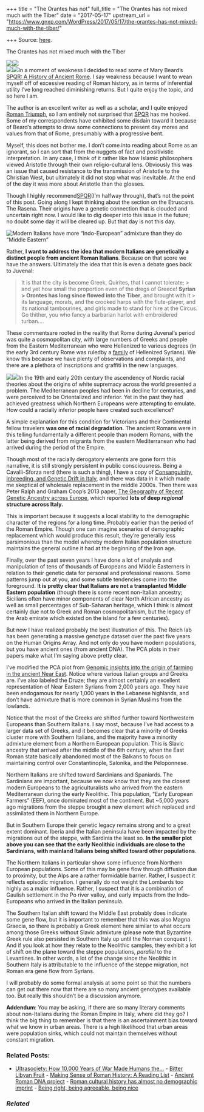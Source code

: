 +++
title = "The Orantes has not"
full_title = "The Orantes has not mixed much with the Tiber"
date = "2017-05-17"
upstream_url = "https://www.gnxp.com/WordPress/2017/05/17/the-orantes-has-not-mixed-much-with-the-tiber/"

+++
Source: [here](https://www.gnxp.com/WordPress/2017/05/17/the-orantes-has-not-mixed-much-with-the-tiber/).

The Orantes has not mixed much with the Tiber

[![](https://i0.wp.com/www.gnxp.com/WordPress/wp-content/uploads/2017/05/laz.jpg?resize=600%2C572)![](https://i0.wp.com/www.gnxp.com/WordPress/wp-content/uploads/2017/05/laz.jpg?resize=600%2C572)](http://eprints.hud.ac.uk/30576/1/059311.full.pdf)  
[![](https://i0.wp.com/www.gnxp.com/WordPress/wp-content/uploads/2017/05/51FP5gnZ4EL._SX327_BO1204203200_.jpg?resize=150%2C228)![](https://i0.wp.com/www.gnxp.com/WordPress/wp-content/uploads/2017/05/51FP5gnZ4EL._SX327_BO1204203200_.jpg?resize=150%2C228)](https://www.amazon.com/exec/obidos/ASIN/B0108U7IHO/geneexpressio-20)In a moment of weakness I decided to read some of Mary Beard’s [SPQR: A History of Ancient Rome](https://www.amazon.com/exec/obidos/ASIN/B0108U7IHO/geneexpressio-20). I say weakness because I want to wean myself off of excessive reading of Roman history, as in terms of inferential utility I’ve long reached diminishing returns. But I quite enjoy the topic, and so here I am.

The author is an excellent writer as well as a scholar, and I quite enjoyed [Roman Triumph](https://www.amazon.com/exec/obidos/ASIN/0674032187/geneexpressio-20), so I am entirely not surprised that [SPQR](https://www.amazon.com/exec/obidos/ASIN/B0108U7IHO/geneexpressio-20) has me hooked. Some of my correspondents have exhibited some disdain toward it because of Beard’s attempts to draw some connections to present day mores and values from that of Rome, presumably with a progressive bent.

Myself, this does not bother me. I don’t come into reading about Rome as an ignorant, so I can sort that from the nuggets of fact and positivistic interpretation. In any case, I think of it rather like how Islamic philosophers viewed Aristotle through their own religio-cultural lens. Obviously this was an issue that caused resistance to the transmission of Aristotle to the Christian West, but ultimately it did not stop what was inevitable. At the end of the day it was more about Aristotle than the glosses.

Though I highly recommend[SPQR](https://www.amazon.com/exec/obidos/ASIN/B0108U7IHO/geneexpressio-20)(I’m halfway through), that’s not the point of this post. Going along I kept thinking about the section on the Etruscans. The Rasena. Their origins have a genetic connection that is clouded and uncertain right now. I would like to dig deeper into this issue in the future; no doubt some day it will be cleared up. But that day is not this day.

![Modern Italians have more “Indo-European” admixture than they do “Middle Eastern”](https://i0.wp.com/www.gnxp.com/WordPress/wp-content/uploads/2017/05/EN.jpg?resize=300%2C293)

Rather, **I want to address the idea that modern Italians are genetically a distinct people from ancient Roman Italians**. Because on that score we have the answers. Ultimately the idea that this is even a debate goes back to Juvenal:

> It is that the city is become Greek, Quirites, that I cannot tolerate; > and yet how small the proportion even of the dregs of Greece! **Syrian > Orontes has long since flowed into the Tiber**, and brought with it > its language, morals, and the crooked harps with the flute-player, and its national tambourines, and girls made to stand for hire at the Circus. Go thither, you who fancy a barbarian harlot with embroidered turban….

These commentsare rooted in the reality that Rome during Juvenal’s period was quite a cosmopolitan city, with large numbers of Greeks and people from the Eastern Mediterranean who were Hellenized to various degrees (in the early 3rd century Rome was ruledby a [family](https://en.wikipedia.org/wiki/Julia_Domna) of Hellenized Syrians). We know this because we have plenty of observations and complaints, and there are a plethora of inscriptions and graffiti in the new languages.

[![](https://i0.wp.com/www.gnxp.com/WordPress/wp-content/uploads/2017/05/k7800.gif?resize=150%2C232)![](https://i0.wp.com/www.gnxp.com/WordPress/wp-content/uploads/2017/05/k7800.gif?resize=150%2C232)](https://www.amazon.com/exec/obidos/ASIN/0691089922/geneexpressio-20)In the 19th and early 20th century the ascendency of Nordic racial theories about the origins of white supremacy across the world presented a problem. The Mediterranean peoples had been in decline for centuries, and were perceived to be Orientalized and inferior. Yet in the past they had achieved greatness which Northern Europeans were attempting to emulate. How could a racially inferior people have created such excellence?

A simple explanation for this condition for Victorians and their Continental fellow travelers **was one of racial degradation**. The ancient Romans were in this telling fundamentally a different people than modern Romans, with the latter being derived from migrants from the eastern Mediterranean who had arrived during the period of the Empire.

Though most of the racially derogatory elements are gone form this narrative, it is still strongly persistent in public consciousness. Being a Cavalli-Sforza nerd (there is such a thing), I have a copy of [Consanguinity, Inbreeding, and Genetic Drift in Italy](https://www.amazon.com/exec/obidos/ASIN/0691089922/geneexpressio-20), and there was data in it which made me skeptical of wholesale replacement in the middle 2000s. Then there was Peter Ralph and Graham Coop’s 2013 paper, [The Geography of Recent Genetic Ancestry across Europe](http://journals.plos.org/plosbiology/article?id=10.1371/journal.pbio.1001555), which reported **lots of deep *regional* structure across Italy.**

This is important because it suggests a local stability to the demographic character of the regions for a long time. Probably earlier than the period of the Roman Empire. Though one can imagine scenarios of demographic replacement which would produce this result, they’re generally less parsimonious than the model whereby modern Italian population structure maintains the general outline it had at the beginning of the Iron age.

Finally, over the past seven years I have done a lot of analysis and manipulation of tens of thousands of Europeans and Middle Easterners in relation to their genetic data for personal and professional reasons. Some patterns jump out at you, and some subtle tendencies come into the foreground. I**t is pretty clear that Italians are not a transplanted Middle Eastern population** (though there is some recent non-Italian ancestry; Sicilians often have minor components of clear North African ancestry as well as small percentages of Sub-Saharan heritage, which I think is almost certainly due not to Greek and Roman cosmopolitanism, but the legacy of the Arab emirate which existed on the island for a few centuries).

But now I have realized probably the best illustration of this. The Reich lab has been generating a massive genotype dataset over the past five years on the Human Origins Array. And not only do you have modern populations, but you have ancient ones (from ancient DNA). The PCA plots in their papers make what I’m saying above pretty clear.

I’ve modified the PCA plot from [Genomic insights into the origin of farming in the ancient Near East](https://www.nature.com/nature/journal/v536/n7617/full/nature19310.html). Notice where various Italian groups and Greeks are. I’ve also labeled the Druze; they are almost certainly an excellent representation of Near Eastern Syrians from 2,000 years ago. They have been endogamous for nearly 1,000 years in the Lebanese highlands, and don’t have admixture that is more common in Syrian Muslims from the lowlands.

Notice that the most of the Greeks are shifted further toward Northwestern Europeans than Southern Italians. I say most, because I’ve had access to a larger data set of Greeks, and it becomes clear that a minority of Greeks cluster more with Southern Italians, and the majority have a minority admixture element from a Northern European population. This is Slavic ancestry that arrived after the middle of the 6th century, when the East Roman state basically abandoned most of the Balkans to focus on maintaining control over Constantinople, Salonika, and the Peloponnese.

Northern Italians are shifted toward Sardinians and Spaniards. The Sardinians are important, because we now know that they are the closest modern Europeans to the agriculturalists who arrived from the eastern Mediterranean during the early Neolithic. This population, “Early European Farmers” (EEF), once dominated most of the continent. But \~5,000 years ago migrations from the steppe brought a new element which replaced and assimilated them in Northern Europe.

But in Southern Europe their genetic legacy remains strong and to a great extent dominant. Iberia and the Italian peninsula have been impacted by the migrations out of the steppe, with Sardinia the least so. **In the smaller plot above you can see that the early Neolithic individuals are close to the Sardinians, with mainland Italians being shifted toward other populations**.

The Northern Italians in particular show some influence from Northern European populations. Some of this may be gene flow through diffusion due to proximity, but the Alps are a rather formidable barrier. Rather, I suspect it reflects episodic migration. I generally do not weight the Lombards too highly as a major influence. Rather, I suspect that it is a combination of Gaulish settlement in the Po river valley, and early impacts from the Indo-Europeans who arrived in the Italian peninsula.

The Southern Italian shift toward the Middle East probably does indicate some gene flow, but it is important to remember that this was also Magna Graecia, so there is probably a Greek element here similar to what occurs among those Greeks without Slavic admixture (please note that Byzantine Greek rule also persisted in Southern Italy up until the Norman conquest ). And if you look at how they relate to the Neolithic samples, they exhibit a lot of shift on the plane toward the steppe populations, *parallel* to the Levantines. In other words, a lot of the change since the Neolithic in Southern Italy is attributable to the influence of the steppe migration, not Roman era gene flow from Syrians.

I will probably do some formal analysis at some point so that the numbers can get out there now that there are so many ancient genotypes available too. But really this shouldn’t be a discussion anymore.

**Addendum**: You may be asking, if there are so many literary comments about non-Italians during the Roman Empire in Italy, where did they go? I think the big thing to remember is that there is an ascertainment bias toward what we know in urban areas. There is a high likelihood that urban areas were population sinks, which could not maintain themselves without constant migration.

### Related Posts:

- [Ultrasociety: How 10,000 Years of War Made Humans
  the…](https://www.gnxp.com/WordPress/2015/11/21/ultrasociety-how-10000-years-of-war-made-humans-the-greatest-cooperators-on-earth/) - [Bitter Libyan
  Fruit](https://www.gnxp.com/WordPress/2017/05/28/bitter-libyan-fruit/) - [Making Sense of Roman History: A Reading
  List](https://www.gnxp.com/WordPress/2018/12/29/making-sense-of-roman-history-a-reading-list/) - [Ancient Roman DNA
  project](https://www.gnxp.com/WordPress/2011/11/01/ancient-roman-dna-project/) - [Roman cultural history has almost no demographic
  imprint](https://www.gnxp.com/WordPress/2017/08/15/roman-cultural-history-has-almost-no-demographic-imprint/) - [Being right, being agreeable, being
  nice](https://www.gnxp.com/WordPress/2020/12/18/being-right-being-agreeable-being-nice/)

### *Related*

[](https://www.addtoany.com/add_to/facebook?linkurl=https%3A%2F%2Fwww.gnxp.com%2FWordPress%2F2017%2F05%2F17%2Fthe-orantes-has-not-mixed-much-with-the-tiber%2F&linkname=The%20Orantes%20has%20not%20mixed%20much%20with%20the%20Tiber "Facebook")[](https://www.addtoany.com/add_to/twitter?linkurl=https%3A%2F%2Fwww.gnxp.com%2FWordPress%2F2017%2F05%2F17%2Fthe-orantes-has-not-mixed-much-with-the-tiber%2F&linkname=The%20Orantes%20has%20not%20mixed%20much%20with%20the%20Tiber "Twitter")[](https://www.addtoany.com/add_to/email?linkurl=https%3A%2F%2Fwww.gnxp.com%2FWordPress%2F2017%2F05%2F17%2Fthe-orantes-has-not-mixed-much-with-the-tiber%2F&linkname=The%20Orantes%20has%20not%20mixed%20much%20with%20the%20Tiber "Email")[](https://www.addtoany.com/share)
